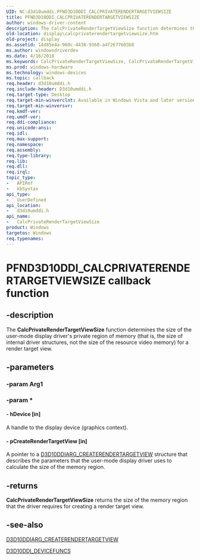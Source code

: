 ```yaml
---
UID: NC:d3d10umddi.PFND3D10DDI_CALCPRIVATERENDERTARGETVIEWSIZE
title: PFND3D10DDI_CALCPRIVATERENDERTARGETVIEWSIZE
author: windows-driver-content
description: The CalcPrivateRenderTargetViewSize function determines the size of the user-mode display driver's private region of memory (that is, the size of internal driver structures, not the size of the resource video memory) for a render target view.
old-location: display\calcprivaterendertargetviewsize.htm
old-project: display
ms.assetid: 14d85e4a-960c-4438-9360-a4f2677603b8
ms.author: windowsdriverdev
ms.date: 4/16/2018
ms.keywords: CalcPrivateRenderTargetViewSize, CalcPrivateRenderTargetViewSize callback function [Display Devices], PFND3D10DDI_CALCPRIVATERENDERTARGETVIEWSIZE, PFND3D10DDI_CALCPRIVATERENDERTARGETVIEWSIZE callback, UserModeDisplayDriverDx10_Functions_48ca8f95-06ba-4a11-8517-bd4638691e65.xml, d3d10umddi/CalcPrivateRenderTargetViewSize, display.calcprivaterendertargetviewsize
ms.prod: windows-hardware
ms.technology: windows-devices
ms.topic: callback
req.header: d3d10umddi.h
req.include-header: D3d10umddi.h
req.target-type: Desktop
req.target-min-winverclnt: Available in Windows Vista and later versions of the Windows operating systems.
req.target-min-winversvr: 
req.kmdf-ver: 
req.umdf-ver: 
req.ddi-compliance: 
req.unicode-ansi: 
req.idl: 
req.max-support: 
req.namespace: 
req.assembly: 
req.type-library: 
req.lib: 
req.dll: 
req.irql: 
topic_type:
-	APIRef
-	kbSyntax
api_type:
-	UserDefined
api_location:
-	d3d10umddi.h
api_name:
-	CalcPrivateRenderTargetViewSize
product: Windows
targetos: Windows
req.typenames: 
---
```


# PFND3D10DDI_CALCPRIVATERENDERTARGETVIEWSIZE callback function


## -description


The <b>CalcPrivateRenderTargetViewSize</b> function determines the size of the user-mode display driver's private region of memory (that is, the size of internal driver structures, not the size of the resource video memory) for a render target view.


## -parameters




### -param Arg1


### -param *








#### - hDevice [in]

 A handle to the display device (graphics context).


#### - pCreateRenderTargetView [in]

 A pointer to a <a href="https://msdn.microsoft.com/library/windows/hardware/ff541689">D3D10DDIARG_CREATERENDERTARGETVIEW</a> structure that describes the parameters that the user-mode display driver uses to calculate the size of the memory region. 


## -returns



<b>CalcPrivateRenderTargetViewSize</b> returns the size of the memory region that the driver requires for creating a render target view.




## -see-also




<a href="https://msdn.microsoft.com/library/windows/hardware/ff541689">D3D10DDIARG_CREATERENDERTARGETVIEW</a>



<a href="https://msdn.microsoft.com/library/windows/hardware/ff541833">D3D10DDI_DEVICEFUNCS</a>
 

 

